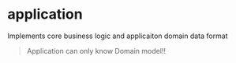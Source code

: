 # application

Implements core business logic and applicaiton domain data format

> Application can only know Domain model!!

